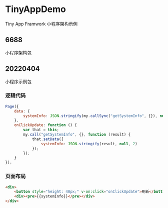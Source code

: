 # TinyAppDemo
Tiny App Framwork
小程序架构示例
## 6688
小程序架构包
## 20220404
小程序示例包
### 逻辑代码
```javascript
Page({
    data: {
        systemInfo: JSON.stringify(my.callSync("getSystemInfo", {}), null, 2)
    },
    onClickUpdate: function () {
        var that = this;
        my.call("getSystemInfo", {}, function (result) {
            that.setData({
                systemInfo: JSON.stringify(result, null, 2)
            });
        });
    }
});
```
### 页面布局
```html
<div>
    <button style="height: 40px;" v-on:click="onClickUpdate">刷新</button>
    <div><pre>{{systemInfo}}</pre></div>
</div>
```
